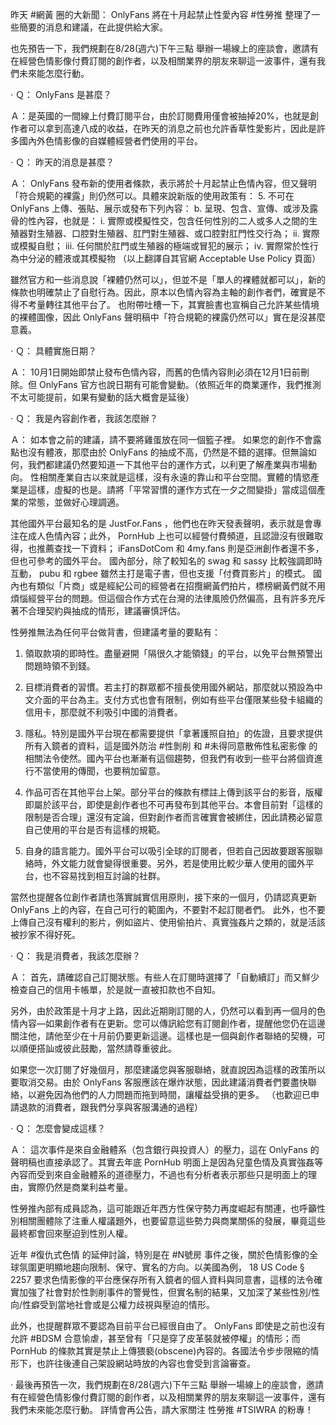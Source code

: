 ---
---
昨天 #網黃 圈的大新聞： OnlyFans 將在十月起禁止性愛內容
#性勞推 整理了一些簡要的消息和建議，在此提供給大家。

也先預告一下，我們規劃在8/28(週六)下午三點 舉辦一場線上的座談會，邀請有在經營色情影像付費訂閱的創作者，以及相關業界的朋友來聊這一波事件，還有我們未來能怎麼行動。

‧
Ｑ： OnlyFans 是甚麼？

Ａ：是英國的一間線上付費訂閱平台，由於訂閱費用僅會被抽掉20%，也就是創作者可以拿到高達八成的收益，在昨天的消息之前也允許香草性愛影片，因此是許多國內外色情影像的自媒體經營者們使用的平台。

‧
Ｑ： 昨天的消息是甚麼？

Ａ： OnlyFans 發布新的使用者條款，表示將於十月起禁止色情內容，但又聲明「符合規範的裸露」則仍然可以。具體來說新版的使用政策有：
5. 不可在 OnlyFans 上傳、張貼、展示或發布下列內容：
b. 呈現、包含、宣傳、或涉及露骨的性內容，也就是：
i. 實際或模擬性交，包含任何性別的二人或多人之間的生殖器對生殖器、口腔對生殖器、肛門對生殖器、或口腔對肛門性交行為；
ii. 實際或模擬自慰；
iii. 任何關於肛門或生殖器的極端或冒犯的展示；
iv. 實際常於性行為中分泌的體液或其模擬物
（以上翻譯自其官網 Acceptable Use Policy 頁面）

雖然官方和一些消息說「裸體仍然可以」，但並不是「單人的裸體就都可以」，新的條款也明確禁止了自慰行為。因此，原本以色情內容為主軸的創作者們，確實是不得不考量轉往其他平台了。
也附帶吐槽一下，其實臉書也宣稱自己允許某些情境的裸體圖像，因此 OnlyFans 聲明稿中「符合規範的裸露仍然可以」實在是沒甚麼意義。

‧
Ｑ： 具體實施日期？

Ａ： 10月1日開始即禁止發布色情內容，而舊的色情內容則必須在12月1日前刪除。但 OnlyFans 官方也說日期有可能會變動。（依照近年的商業運作，我們推測不太可能提前，如果有變動的話大概會是延後）

‧
Ｑ： 我是內容創作者，我該怎麼辦？

Ａ： 如本會之前的建議，請不要將雞蛋放在同一個籃子裡。
如果您的創作不會露點也沒有體液，那麼由於 OnlyFans 的抽成不高，仍然是不錯的選擇。但無論如何，我們都建議仍然要知道一下其他平台的運作方式，以利更了解產業與市場動向。
性相關產業自古以來就是這樣，沒有永遠的靠山和平台空間。實體的情慾產業是這樣，虛擬的也是。請將「平常習慣的運作方式在一夕之間變掛」當成這個產業的常態，並做好心理調適。

其他國外平台最知名的是 JustFor.Fans ，他們也在昨天發表聲明，表示就是會專注在成人色情內容；此外， PornHub 上也可以經營付費頻道，且認證沒有很難取得，也推薦查找一下資料； iFansDotCom 和 4my.fans 則是亞洲創作者還不多，但也可參考的國外平台。
國內部分，除了較知名的 swag 和 sassy 比較強調即時互動， pubu 和 rgbee 雖然主打是電子書，但也支援「付費買影片」的模式。
國內也有類似「片商」或是經紀公司的經營者在招攬網黃們拍片，標榜網黃們就不用煩惱經營平台的問題。但這個合作方式在台灣的法律風險仍然偏高，且有許多充斥著不合理契約與抽成的情形，建議審慎評估。

性勞推無法為任何平台做背書，但建議考量的要點有：
1. 領取款項的即時性。盡量避開「隔很久才能領錢」的平台，以免平台無預警出問題時領不到錢。

2. 目標消費者的習慣。若主打的群眾都不擅長使用國外網站，那麼就以預設為中文介面的平台為主。支付方式也會有限制，例如有些平台僅限某些發卡組織的信用卡，那麼就不利吸引中國的消費者。

3. 隱私。特別是國外平台現在都需要提供「拿著護照自拍」的佐證，且要求提供所有入鏡者的資料，這是國外防治 #性剝削 和 #未得同意散佈性私密影像 的相關法令使然。國內平台也漸漸有這個趨勢，但我們有收到一些平台將個資進行不當使用的傳聞，也要稍加留意。

4. 作品可否在其他平台上架。部分平台的條款有標註上傳到該平台的影音，版權即屬於該平台，即使是創作者也不可再發布到其他平台。本會目前對「這樣的限制是否合理」還沒有定論，但對創作者而言確實會被綁住，因此請務必留意自己使用的平台是否有這樣的規範。

5. 自身的語言能力。國外平台可以吸引全球的訂閱者，但若自己因故要跟客服聯絡時，外文能力就會變得很重要。另外，若是使用比較少華人使用的國外平台，也不容易找到相互討論的社群。

當然也提醒各位創作者請也落實誠實信用原則，接下來的一個月，仍請認真更新 OnlyFans 上的內容，在自己可行的範圍內，不要對不起訂閱者們。
此外，也不要上傳自己沒有權利的影片，例如盜片、使用偷拍片、真實強姦片之類的，就是活該被抄家不得好死。

‧
Ｑ： 我是消費者，我該怎麼辦？

Ａ： 首先，請確認自己訂閱狀態。有些人在訂閱時選擇了「自動續訂」而又鮮少檢查自己的信用卡帳單，於是就一直被扣款也不自知。

另外，由於政策是十月才上路，因此近期剛訂閱的人，仍然可以看到再一個月的色情內容—如果創作者有在更新。您可以傳訊給您有訂閱創作者，提醒他您仍在這邊關注他，請他至少在十月前仍要更新這邊。這樣也是一個與創作者聯絡的契機，可以順便搭訕或彼此鼓勵，當然請尊重彼此。

如果您一次訂閱了好幾個月，那麼建議您與客服聯絡，就直說因為這樣的政策所以要取消交易。由於 OnlyFans 客服應該在爆炸狀態，因此建議消費者們要盡快聯絡，以避免因為他們的人力問題而拖到時間，讓權益受損的更多。
（也歡迎已申請退款的消費者，跟我們分享與客服溝通的過程）

‧
Ｑ： 怎麼會變成這樣？

Ａ： 這次事件是來自金融體系（包含銀行與投資人）的壓力，這在 OnlyFans 的聲明稿也直接承認了。其實去年底 PornHub 明面上是因為兒童色情及真實強姦等內容而受到來自金融體系的道德壓力，不過也有分析者表示那些只是明面上的理由，實際仍然是商業利益考量。

性勞推內部有成員認為，這可能跟近年西方性保守勢力再度崛起有關連，也呼籲性別相關團體除了注重人權議題外，也要留意這些勢力與商業關係的發展，畢竟這些最終都會回來壓迫到性別人權。

近年 #復仇式色情 的延伸討論，特別是在 #N號房 事件之後，關於色情影像的全球氛圍更明顯地趨向限制、保守、實名的方向。以美國為例， 18 US Code § 2257 要求色情影像的平台應保存所有入鏡者的個人資料與同意書，這樣的法令確實加強了社會對於性剝削事件的警覺性，但實名制的結果，又加深了某些性別/性向/性癖受到當地社會或是公權力歧視與壓迫的情形。

此外，也提醒群眾不要認為目前平台已經很自由了。 OnlyFans 即使是之前也沒有允許 #BDSM 合意愉虐，甚至曾有「只是穿了皮革裝就被停權」的情形；而 PornHub 的條款其實是禁止上傳猥褻(obscene)內容的。各國法令步步限縮的情形下，也許往後連自己架設網站時放的內容也會受到言論審查。

‧
最後再預告一次，我們規劃在8/28(週六)下午三點 舉辦一場線上的座談會，邀請有在經營色情影像付費訂閱的創作者，以及相關業界的朋友來聊這一波事件，還有我們未來能怎麼行動。
詳情會再公告，請大家關注 性勞推 #TSIWRA 的粉專！